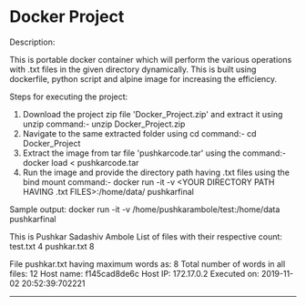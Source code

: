 # Docker Project

Description:

This is portable docker container which will perform the various operations with .txt files in the given directory dynamically. This is built using dockerfile, python script and alpine image for increasing the efficiency. 

Steps for executing the project:
1. Download the project zip file 'Docker_Project.zip' and extract it using unzip command:- unzip Docker_Project.zip
2. Navigate to the same extracted folder using cd command:- cd Docker_Project
3. Extract the image from tar file 'pushkarcode.tar' using the command:- docker load < pushkarcode.tar
4. Run the image and provide the directory path having .txt files using the bind mount command:-   docker run -it -v <YOUR DIRECTORY PATH HAVING .txt FILES>:/home/data/ pushkarfinal
	
Sample output:
docker run -it -v /home/pushkarambole/test:/home/data pushkarfinal

This is Pushkar Sadashiv Ambole
List of files with their respective count:
test.txt        4
pushkar.txt       8

File pushkar.txt having maximum words as: 8
Total number of words in all files: 12
Host name: f145cad8de6c
Host IP: 172.17.0.2
Executed on: 2019-11-02 20:52:39:702221
***********************************************
